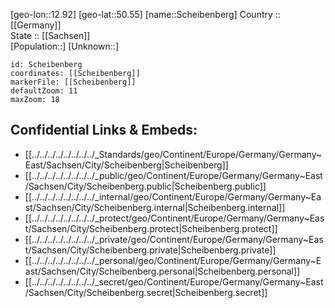 ﻿---
location: [50.55,12.92] 
mapzoom: [7,12] 
mapmarker: city 
type: City
tags:
- geo/City


SpocWebEntityId: 34002
isDeleted: false
confidential: public

---
[geo-lon::12.92] 
[geo-lat::50.55] 
[name::Scheibenberg] 
Country :: [[Germany]]  
State :: [[Sachsen]]  
[Population::] 
[Unknown::] 


```leaflet
id: Scheibenberg
coordinates: [[Scheibenberg]] 
markerFile: [[Scheibenberg]] 
defaultZoom: 11 
maxZoom: 18
```


## Confidential Links & Embeds: 
- [[../../../../../../../../_Standards/geo/Continent/Europe/Germany/Germany~East/Sachsen/City/Scheibenberg|Scheibenberg]] 
- [[../../../../../../../../_public/geo/Continent/Europe/Germany/Germany~East/Sachsen/City/Scheibenberg.public|Scheibenberg.public]] 
- [[../../../../../../../../_internal/geo/Continent/Europe/Germany/Germany~East/Sachsen/City/Scheibenberg.internal|Scheibenberg.internal]] 
- [[../../../../../../../../_protect/geo/Continent/Europe/Germany/Germany~East/Sachsen/City/Scheibenberg.protect|Scheibenberg.protect]] 
- [[../../../../../../../../_private/geo/Continent/Europe/Germany/Germany~East/Sachsen/City/Scheibenberg.private|Scheibenberg.private]] 
- [[../../../../../../../../_personal/geo/Continent/Europe/Germany/Germany~East/Sachsen/City/Scheibenberg.personal|Scheibenberg.personal]] 
- [[../../../../../../../../_secret/geo/Continent/Europe/Germany/Germany~East/Sachsen/City/Scheibenberg.secret|Scheibenberg.secret]] 
